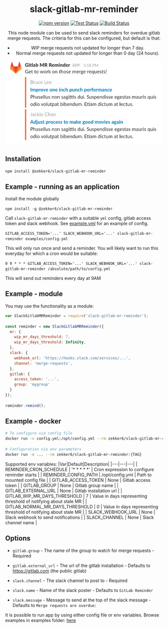 <div align="center">

# slack-gitlab-mr-reminder

[![npm version](https://badge.fury.io/js/%40zekker6%2Fslack-gitlab-mr-reminder.svg)](https://badge.fury.io/js/%40zekker6%2Fslack-gitlab-mr-reminder)
[![Test Status](https://github.com/zekker6/slack-gitlab-mr-reminder/workflows/Testing/badge.svg)](https://github.com/zekker6/slack-gitlab-mr-reminder/workflows/Testing/badge.svg)
[![Build Status](https://github.com/zekker6/slack-gitlab-mr-reminder/workflows/Build%20docker%20image/badge.svg)](https://github.com/zekker6/slack-gitlab-mr-reminder/workflows/Build%20docker%20image/badge.svg)

This node module can be used to send slack reminders for overdue gitlab merge requests. The criteria for this can be configured, but default is that:
- WIP merge requests not updated for longer than 7 day.
- Normal merge requests not updated for longer than 0 day (24 hours).

<img src="screenshot.png" width="500" height="auto"/>

</div>


## Installation
`
npm install @zekker6/slack-gitlab-mr-reminder
`

## Example - running as an application
Install the module globally

`
npm install -g @zekker6/slack-gitlab-mr-reminder
`

Call `slack-gitlab-mr-reminder` with a suitable `yml` config, gitlab access token and slack webhook. See [example.yml](examples/config.yml) for an example of config.

`
GITLAB_ACCESS_TOKEN='...' SLACK_WEBHOOK_URL='...' slack-gitlab-mr-reminder examples/config.yml 
`

This will only run once and send a reminder. You will likely want to run this everyday for which a cron would be suitable:

`
0 9 * * * GITLAB_ACCESS_TOKEN='...' SLACK_WEBHOOK_URL='...' slack-gitlab-mr-reminder /absolute/path/to/config.yml 
`

This will send out reminders every day at 9AM

## Example - module
You may use the functionality as a module:

```js
var SlackGitlabMRReminder = require('slack-gitlab-mr-reminder');

const reminder = new SlackGitlabMRReminder({
  mr: {
    wip_mr_days_threshold: 7,
    wip_mr_days_threshold: Infinity,
  },
  slack: {
    webhook_url: 'https://hooks.slack.com/services/...',
    channel: 'merge-requests',
  },
  gitlab: {
    access_token: '...',
    group: 'mygroup'
  }
});

reminder.remind();
```

## Example - docker

```bash
# To configure via config file
docker run -v config.yml:/opt/config.yml --rm zekker6/slack-gitlab-mr-reminder:{TAG}

# Configuration via env parameters
docker run -e ... --rm zekker6/slack-gitlab-mr-reminder:{TAG}
```

Supported env variables:
|Var|Default|Description|
|---|---|---|
| REMINDER_CRON_SCHEDULE | '* * * * *' | Cron expression to configure reminder starts |
| REMINDER_CONFIG_PATH | /opt/config.yml | Path to mounted config file |
| GITLAB_ACCESS_TOKEN | None | Gitlab access token |
| GITLAB_GROUP | None | Gitlab group name |
| GITLAB_EXTERNAL_URL | None | Gitlab installation url |
| GITLAB_WIP_MR_DAYS_THRESHOLD | 7 | Value in days representing threshold of notifying about stale MR |
| GITLAB_NORMAL_MR_DAYS_THRESHOLD | 0 | Value in days representing threshold of notifying about stale MR |
| SLACK_WEBHOOK_URL | None | Slack webhook to send notifications |
| SLACK_CHANNEL  | None | Slack channel name |

## Options

- `gitlab.group` - The name of the group to watch for merge requests - Required
- `gitlab.external_url` - The url of the gitlab installation - Defaults to https://gitlab.com (the public gitlab)

- `slack.channel` - The slack channel to post to - Required
- `slack.name` - Name of the slack poster - Defaults to `GitLab Reminder`
- `slack.message` - Message to send at the top of the slack message - Defaults to `Merge requests are overdue:`

It is possible to run app by using either config file or env variables.
Browse examples in examples folder: [here](examples/)
